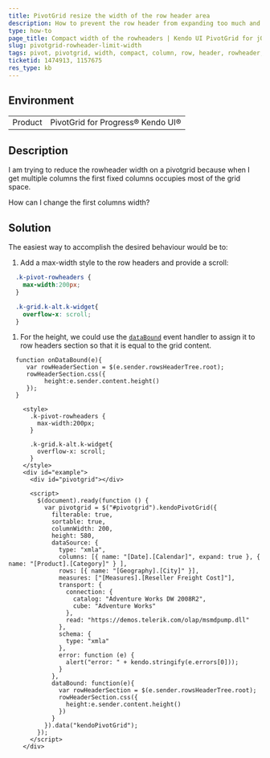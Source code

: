 ```yaml
---
title: PivotGrid resize the width of the row header area
description: How to prevent the row header from expanding too much and taking up space in the Kendo UI PivotGrid
type: how-to
page_title: Compact width of the rowheaders | Kendo UI PivotGrid for jQuery
slug: pivotgrid-rowheader-limit-width
tags: pivot, pivotgrid, width, compact, column, row, header, rowheader, limit, resize, reduce
ticketid: 1474913, 1157675
res_type: kb
---
```


## Environment
<table>
	<tbody>
		<tr>
			<td>Product</td>
			<td>PivotGrid for Progress® Kendo UI®</td>
		</tr>
	</tbody>
</table>


## Description

I am trying to reduce the rowheader width on a pivotgrid because when I get multiple columns the first fixed columns occupies most of the grid space.

How can I change the first columns width?

## Solution

The easiest way to accomplish the desired behaviour would be to:

1. Add a max-width style to the row headers and provide a scroll:
  ```css
    .k-pivot-rowheaders {
      max-width:200px;
    }

    .k-grid.k-alt.k-widget{
      overflow-x: scroll;
    } 
  ```
1. For the height, we could use the [`dataBound`](/api/javascript/ui/pivotgrid/events/databound) event handler to assign it to row headers section so that it is equal to the grid content.

```
  function onDataBound(e){
     var rowHeaderSection = $(e.sender.rowsHeaderTree.root);
     rowHeaderSection.css({
          height:e.sender.content.height()
     });
  }
```

```dojo
    <style>
      .k-pivot-rowheaders {
        max-width:200px;
      }

      .k-grid.k-alt.k-widget{
        overflow-x: scroll;
      } 
    </style>
    <div id="example">
      <div id="pivotgrid"></div>

      <script>
        $(document).ready(function () {
          var pivotgrid = $("#pivotgrid").kendoPivotGrid({
            filterable: true,
            sortable: true,
            columnWidth: 200,
            height: 580,
            dataSource: {
              type: "xmla",
              columns: [{ name: "[Date].[Calendar]", expand: true }, { name: "[Product].[Category]" } ],
              rows: [{ name: "[Geography].[City]" }],
              measures: ["[Measures].[Reseller Freight Cost]"],
              transport: {
                connection: {
                  catalog: "Adventure Works DW 2008R2",
                  cube: "Adventure Works"
                },
                read: "https://demos.telerik.com/olap/msmdpump.dll"
              },
              schema: {
                type: "xmla"
              },
              error: function (e) {
                alert("error: " + kendo.stringify(e.errors[0]));
              }
            },
            dataBound: function(e){
              var rowHeaderSection = $(e.sender.rowsHeaderTree.root);
              rowHeaderSection.css({
                height:e.sender.content.height()
              })
            }
          }).data("kendoPivotGrid");
        });
      </script>
    </div>
``` 
